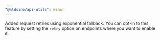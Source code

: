 ```yaml
---
"@alduino/api-utils": minor
---
```


Added request retries using exponential fallback. You can opt-in to this feature by setting the `retry` option on endpoints where you want to enable it.
